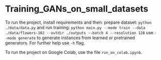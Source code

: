 # Training_GANs_on_small_datasets
To run the project, install requirements and then:
prepare dataset: 
`python ./data/data.py`
and run training:
`python main.py --mode train --data ./data/flowers-102 --outdir ./outputs --batch 4 --resolution 128`
use `--mode generate` to generate instances from learned or pretrained generators. For further help use `-h` flag.


To run the project on Google Colab, use the file `run_on_colab.ipynb`.